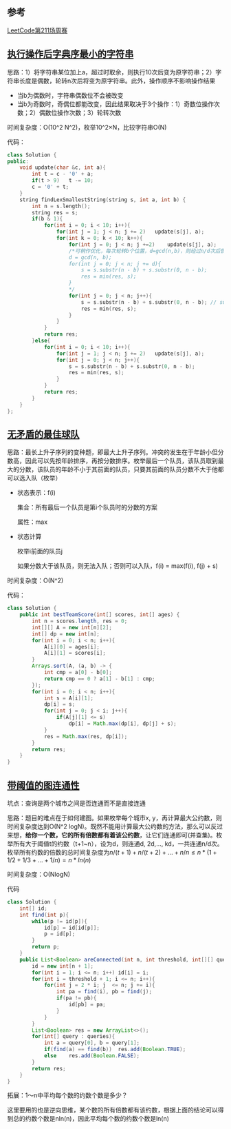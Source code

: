 ## 参考

[LeetCode第211场周赛](https://www.bilibili.com/video/BV1yz4y1d7tc)

## [执行操作后字典序最小的字符串](https://leetcode-cn.com/problems/lexicographically-smallest-string-after-applying-operations/)

思路：1）将字符串某位加上a，超过时取余，则执行10次后变为原字符串；2）字符串长度是偶数，轮转n次后将变为原字符串。此外，操作顺序不影响操作结果

- 当b为偶数时，字符串偶数位不会被改变
- 当b为奇数时，奇偶位都能改变，因此结果取决于3个操作：1）奇数位操作次数；2）偶数位操作次数；3）轮转次数

时间复杂度：O(10^2 N^2)，枚举10^2×N，比较字符串O(N)

代码：

```c++
class Solution {
public:
    void update(char &c, int a){
        int t = c - '0' + a;
        if(t > 9)   t -= 10;
        c = '0' + t;
    }
    string findLexSmallestString(string s, int a, int b) {
        int n = s.length();
        string res = s;
        if(b & 1){
            for(int i = 0; i < 10; i++){
                for(int j = 1; j < n; j += 2)   update(s[j], a);
                for(int k = 0; k < 10; k++){
                    for(int j = 0; j < n; j +=2)    update(s[j], a);
                    /*可稍作优化，每次轮转b个位置，d=gcd(n,b)，则经过n/d次后恢复成原字符串
                    d = gcd(n, b);
                    for(int j = 0; j < n; j += d){
                        s = s.substr(n - b) + s.substr(0, n - b);
                        res = min(res, s);
                    }
                    */
                    for(int j = 0; j < n; j++){
                        s = s.substr(n - b) + s.substr(0, n - b); // substr(1):从下标1开始到结尾，substr(1, 3):从下标1开始，截取长度为3
                        res = min(res, s);
                    }
                }
            }
            return res;
        }else{
            for(int i = 0; i < 10; i++){
                for(int j = 1; j < n; j += 2)   update(s[j], a);
                for(int j = 0; j < n; j++){
                    s = s.substr(n - b) + s.substr(0, n - b);
                    res = min(res, s);
                }
            }
            return res;
        }
    }
};
```



## [无矛盾的最佳球队](https://leetcode-cn.com/problems/best-team-with-no-conflicts/)

思路：最长上升子序列的变种题，即最大上升子序列。冲突的发生在于年龄小但分数高，因此可以先按年龄排序，再按分数排序。枚举最后一个队员，该队员取到最大的分数，该队员的年龄不小于其前面的队员，只要其前面的队员分数不大于他都可以选入队（枚举）

- 状态表示：f(i)

  集合：所有最后一个队员是第i个队员时的分数的方案

  属性：max

- 状态计算

  枚举i前面的队员j

  如果分数大于该队员，则无法入队；否则可以入队，f(i) = max(f(i), f(j) + s)

时间复杂度：O(N^2)

代码：

```java
class Solution {
    public int bestTeamScore(int[] scores, int[] ages) {
        int n = scores.length, res = 0;
        int[][] A = new int[n][2];
        int[] dp = new int[n];
        for(int i = 0; i < n; i++){
            A[i][0] = ages[i];
            A[i][1] = scores[i];
        }
        Arrays.sort(A, (a, b) -> {
            int cmp = a[0] - b[0];
            return cmp == 0 ? a[1] - b[1] : cmp;
        });
        for(int i = 0; i < n; i++){
            int s = A[i][1];
            dp[i] = s;
            for(int j = 0; j < i; j++){
                if(A[j][1] <= s)
                    dp[i] = Math.max(dp[i], dp[j] + s);
            }
            res = Math.max(res, dp[i]);
        }
        return res;
    }
}
```



## [带阈值的图连通性](https://leetcode-cn.com/problems/graph-connectivity-with-threshold/)

坑点：查询是两个城市之间是否连通而不是直接连通

思路：题目的难点在于如何建图。如果枚举每个城市x, y，再计算最大公约数，则时间复杂度达到O(N^2 logN)。既然不能用计算最大公约数的方法，那么可以反过来想，**给你一个数，它的所有倍数都有着该公约数**，让它们连通即可(并查集)。枚举所有大于阈值t的约数（t+1~n），设为d，则连通d, 2d,..., kd，一共连通n/d次。枚举所有约数的倍数的总时间复杂度为$n/(t+1) + n/(t+2)+ ... + n/n \le n*(1 + 1/2 + 1/3 + ... + 1/n) = n*ln(n)$

时间复杂度：O(NlogN)

代码

```java
class Solution {
    int[] id;
    int find(int p){
        while(p != id[p]){
            id[p] = id[id[p]];
            p = id[p];
        }
        return p;
    }
    public List<Boolean> areConnected(int n, int threshold, int[][] queries) {
        id = new int[n + 1];
        for(int i = 1; i <= n; i++) id[i] = i;
        for(int i = threshold + 1; i <= n; i++){
            for(int j = 2 * i; j  <= n; j += i){
                int pa = find(i), pb = find(j);
                if(pa != pb){
                    id[pb] = pa;
                }
            }
        }
        List<Boolean> res = new ArrayList<>();
        for(int[] query : queries){
            int a = query[0], b = query[1];
            if(find(a) == find(b))  res.add(Boolean.TRUE);
            else    res.add(Boolean.FALSE);
        }
        return res;
    }
}
```

拓展：1～n中平均每个数的约数个数是多少？

这里要用的也是逆向思维，某个数的所有倍数都有该约数，根据上面的结论可以得到总的约数个数是nln(n)，因此平均每个数的约数个数是ln(n)